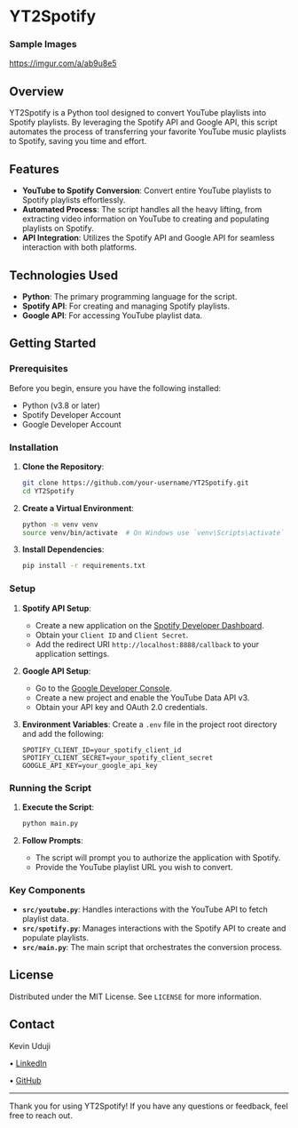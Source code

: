 # YT2Spotify

### Sample Images 
https://imgur.com/a/ab9u8e5

## Overview

YT2Spotify is a Python tool designed to convert YouTube playlists into Spotify playlists. By leveraging the Spotify API and Google API, this script automates the process of transferring your favorite YouTube music playlists to Spotify, saving you time and effort.

## Features

- **YouTube to Spotify Conversion**: Convert entire YouTube playlists to Spotify playlists effortlessly.
- **Automated Process**: The script handles all the heavy lifting, from extracting video information on YouTube to creating and populating playlists on Spotify.
- **API Integration**: Utilizes the Spotify API and Google API for seamless interaction with both platforms.

## Technologies Used

- **Python**: The primary programming language for the script.
- **Spotify API**: For creating and managing Spotify playlists.
- **Google API**: For accessing YouTube playlist data.

## Getting Started

### Prerequisites

Before you begin, ensure you have the following installed:

- Python (v3.8 or later)
- Spotify Developer Account
- Google Developer Account

### Installation

1. **Clone the Repository**:
    ```bash
    git clone https://github.com/your-username/YT2Spotify.git
    cd YT2Spotify
    ```

2. **Create a Virtual Environment**:
    ```bash
    python -m venv venv
    source venv/bin/activate  # On Windows use `venv\Scripts\activate`
    ```

3. **Install Dependencies**:
    ```bash
    pip install -r requirements.txt
    ```

### Setup

1. **Spotify API Setup**:
    - Create a new application on the [Spotify Developer Dashboard](https://developer.spotify.com/dashboard/applications).
    - Obtain your `Client ID` and `Client Secret`.
    - Add the redirect URI `http://localhost:8888/callback` to your application settings.

2. **Google API Setup**:
    - Go to the [Google Developer Console](https://console.developers.google.com/).
    - Create a new project and enable the YouTube Data API v3.
    - Obtain your API key and OAuth 2.0 credentials.

3. **Environment Variables**:
    Create a `.env` file in the project root directory and add the following:
    ```env
    SPOTIFY_CLIENT_ID=your_spotify_client_id
    SPOTIFY_CLIENT_SECRET=your_spotify_client_secret
    GOOGLE_API_KEY=your_google_api_key
    ```

### Running the Script

1. **Execute the Script**:
    ```bash
    python main.py
    ```

2. **Follow Prompts**:
    - The script will prompt you to authorize the application with Spotify.
    - Provide the YouTube playlist URL you wish to convert.

### Key Components

- **`src/youtube.py`**: Handles interactions with the YouTube API to fetch playlist data.
- **`src/spotify.py`**: Manages interactions with the Spotify API to create and populate playlists.
- **`src/main.py`**: The main script that orchestrates the conversion process.

## License

Distributed under the MIT License. See `LICENSE` for more information.

## Contact

Kevin Uduji

• [LinkedIn](https://www.linkedin.com/in/kevinuduji/)

• [GitHub](https://github.com/kevinuduji)

---

Thank you for using YT2Spotify! If you have any questions or feedback, feel free to reach out.
